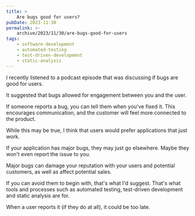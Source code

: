 ```yaml
---
title: >
    Are bugs good for users?
pubDate: 2023-11-30
permalink: >-
    archive/2023/11/30/are-bugs-good-for-users
tags:
    - software-development
    - automated-testing
    - test-driven-development
    - static-analysis
---
```


I recently listened to a podcast episode that was discussing if bugs are good for users.

It suggested that bugs allowed for engagement between you and the user.

If someone reports a bug, you can tell them when you've fixed it. This encourages communication, and the customer will feel more connected to the product.

While this may be true, I think that users would prefer applications that just work.

If your application has major bugs, they may just go elsewhere. Maybe they won't even report the issue to you.

Major bugs can damage your reputation with your users and potential customers, as well as affect potential sales.

If you can avoid them to begin with, that's what I'd suggest. That's what tools and processes such as automated testing, test-driven development and static analysis are for.

When a user reports it (if they do at all), it could be too late.
